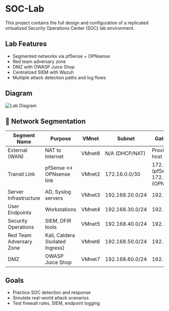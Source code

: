 # SOC-Lab

This project contains the full design and configuration of a replicated virtualized Security Operations Center (SOC) lab environment.

## Lab Features
- Segmented networks via pfSense + OPNsense
- Red team adversary zone
- DMZ with OWASP Juice Shop
- Centralized SIEM with Wazuh
- Multiple attack detection paths and log flows

## Diagram
![Lab Diagram](C:\Users\J\Documents\GitHub\SOC-Lab\assets)

## 🧱 Network Segmentation

| Segment Name            | Purpose                        | VMnet  | Subnet            | Gateway IP     |
|-------------------------|--------------------------------|--------|-------------------|----------------|
| External (WAN)          | NAT to Internet                | VMnet8 | N/A (DHCP/NAT)    | Provided by host |
| Transit Link            | pfSense ↔ OPNsense link        | VMnet2 | 172.16.0.0/30     | 172.16.0.1 (pfSense) / 172.16.0.2 (OPNsense) |
| Server Infrastructure   | AD, Syslog servers             | VMnet3 | 192.168.20.0/24   | 192.168.20.1   |
| User Endpoints          | Workstations                   | VMnet4 | 192.168.30.0/24   | 192.168.30.1   |
| Security Operations     | SIEM, DFIR tools               | VMnet5 | 192.168.40.0/24   | 192.168.40.1   |
| Red Team Adversary Zone | Kali, Caldera (Isolated Ingress) | VMnet6 | 192.168.50.0/24 | 192.168.50.1   |
| DMZ                     | OWASP Juice Shop               | VMnet7 | 192.168.60.0/24   | 192.168.60.1   |


## Goals
- Practice SOC detection and response
- Simulate real-world attack scenarios
- Test firewall rules, SIEM, endpoint logging


